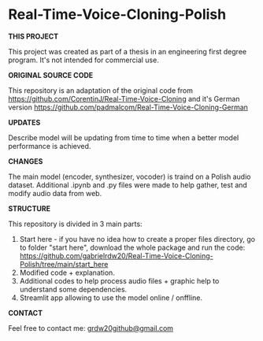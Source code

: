 # Real-Time-Voice-Cloning-Polish

**THIS PROJECT**

This project was created as part of a thesis in an engineering first degree program. It's not intended for commercial use. 

****ORIGINAL SOURCE CODE****

This repository is an adaptation of the original code from https://github.com/CorentinJ/Real-Time-Voice-Cloning and it's German version https://github.com/padmalcom/Real-Time-Voice-Cloning-German

**UPDATES**

Describe model will be updating from time to time when a better model performance is achieved. 

**CHANGES**

The main model (encoder, synthesizer, vocoder) is traind on a Polish audio dataset. Additional .ipynb and .py files were made to help gather, test and modify audio data from web.

**STRUCTURE**

This repository is divided in 3 main parts:
1. Start here - if you have no idea how to create a proper files directory, go to folder "start here", download the whole package and run the code: https://github.com/gabrielrdw20/Real-Time-Voice-Cloning-Polish/tree/main/start_here
3. Modified code + explanation.
4. Additional codes to help process audio files + graphic help to understand some dependencies.
5. Streamlit app allowing to use the model online / onffline.

**CONTACT**

Feel free to contact me: grdw20github@gmail.com


